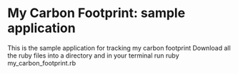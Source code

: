# My Carbon Footprint: sample application
This is the sample application for tracking my carbon footprint
Download all the ruby files into a directory and in your terminal run ruby my_carbon_footprint.rb 